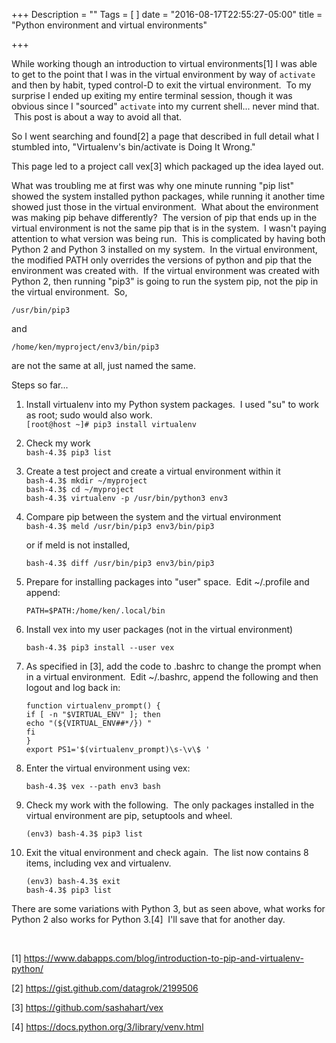 +++
Description = ""
Tags = [
]
date = "2016-08-17T22:55:27-05:00"
title = "Python environment and virtual environments"

+++

While working though an introduction to virtual environments[1] I was able to get to the point that I was in the virtual environment by way of `activate` and then by habit, typed control-D to exit the virtual environment.  To my surprise I ended up exiting my entire terminal session, though it was obvious since I "sourced" `activate` into my current shell... never mind that.  This post is about a way to avoid all that.<!--more-->

So I went searching and found[2] a page that described in full detail what I stumbled into, "Virtualenv's bin/activate is Doing It Wrong."

This page led to a project call vex[3] which packaged up the idea layed out.

What was troubling me at first was why one minute running "pip list" showed the system installed python packages, while running it another time showed just those in the virtual environment.  What about the environment was making pip behave differently?  The version of pip that ends up in the virtual environment is not the same pip that is in the system.  I wasn't paying attention to what version was being run.  This is complicated by having both Python 2 and Python 3 installed on my system.  In the virtual environment, the modified PATH only overrides the versions of python and pip that the environment was created with.  If the virtual environment was created with Python 2, then running "pip3" is going to run the system pip, not the pip in the virtual environment.  So,

`/usr/bin/pip3`

and

`/home/ken/myproject/env3/bin/pip3`

are not the same at all, just named the same.

Steps so far...

1. Install virtualenv into my Python system packages.  I used "su" to work as root; sudo would also work.<br>
    `[root@host ~]# pip3 install virtualenv`

2. Check my work<br>
    `bash-4.3$ pip3 list`

3. Create a test project and create a virtual environment within it<br>
    `bash-4.3$ mkdir ~/myproject`<br>
    `bash-4.3$ cd ~/myproject`<br>
    `bash-4.3$ virtualenv -p /usr/bin/python3 env3`<br>

4. Compare pip between the system and the virtual environment<br>
     `bash-4.3$ meld /usr/bin/pip3 env3/bin/pip3`<br>

     or if meld is not installed,<br>

     `bash-4.3$ diff /usr/bin/pip3 env3/bin/pip3`<br>

5. Prepare for installing packages into "user" space.  Edit ~/.profile and append:<br>

    `PATH=$PATH:/home/ken/.local/bin`<br>

6. Install vex into my user packages (not in the virtual environment)<br>

    `bash-4.3$ pip3 install --user vex`<br>

7. As specified in [3], add the code to .bashrc to change the prompt when in a virtual environment.  Edit ~/.bashrc, append the following and then logout and log back in:<br>

    `function virtualenv_prompt() {`<br>
    `if [ -n "$VIRTUAL_ENV" ]; then`<br>
    `echo "(${VIRTUAL_ENV##*/}) "`<br>
    `fi`<br>
    `}`<br>
    `export PS1='$(virtualenv_prompt)\s-\v\$ '`<br>

8. Enter the virtual environment using vex:<br>

    `bash-4.3$ vex --path env3 bash`<br>

9. Check my work with the following.  The only packages installed in the virtual environment are pip, setuptools and wheel.<br>

    `(env3) bash-4.3$ pip3 list`<br>

10. Exit the vitual environment and check again.  The list now contains 8 items, including vex and virtualenv.<br>

    `(env3) bash-4.3$ exit`<br>
    `bash-4.3$ pip3 list`<br>

There are some variations with Python 3, but as seen above, what works for Python 2 also works for Python 3.[4]  I'll save that for another day.

 

[1] https://www.dabapps.com/blog/introduction-to-pip-and-virtualenv-python/

[2] https://gist.github.com/datagrok/2199506

[3] https://github.com/sashahart/vex

[4] https://docs.python.org/3/library/venv.html